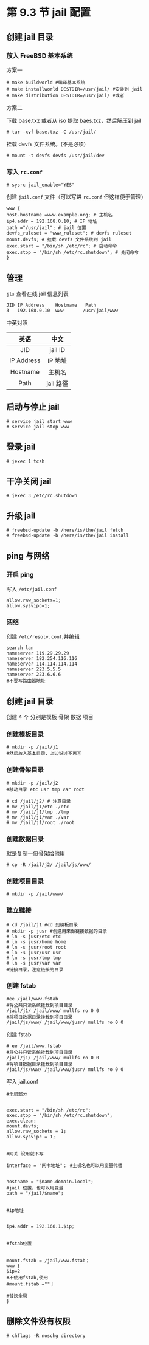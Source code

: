 # 第 9.3 节 jail 配置

## 创建 jail 目录

### 放入 FreeBSD 基本系统

方案一

```
# make buildworld #编译基本系统
# make installworld DESTDIR=/usr/jail/ #安装到 jail
# make distribution DESTDIR=/usr/jail/ #或者
```

方案二

下载 base.txz 或者从 iso 提取 baes.txz，然后解压到 jail

`# tar -xvf base.txz -C /usr/jail/`

挂载 devfs 文件系统。(不是必须)

`# mount -t devfs devfs /usr/jail/dev`

### 写入 `rc.conf`

```
# sysrc jail_enable="YES"
```

创建 `jail.conf` 文件（可以写进 `rc.conf` 但这样便于管理）

```
www {
host.hostname =www.example.org; # 主机名
ip4.addr = 192.168.0.10; # IP 地址
path ="/usr/jail"; # jail 位置
devfs_ruleset = "www_ruleset"; # devfs ruleset
mount.devfs; # 挂载 devfs 文件系统到 jail
exec.start = "/bin/sh /etc/rc"; # 启动命令
exec.stop = "/bin/sh /etc/rc.shutdown"; # 关闭命令
}
```

## 管理

`jls` 查看在线 jail 信息列表

```
JID IP Address    Hostname   Path
3   192.168.0.10  www       /usr/jail/www
```

中英对照

|    英语    |   中文    |
| :--------: | :-------: |
|    JID     |  jail ID  |
| IP Address |  IP 地址  |
|  Hostname  |  主机名   |
|    Path    | jail 路径 |

## 启动与停止 jail

```
# service jail start www
# service jail stop www
```

## 登录 jail

```
# jexec 1 tcsh
```

## 干净关闭 jail

```
# jexec 3 /etc/rc.shutdown
```

## 升级 jail

```
# freebsd-update -b /here/is/the/jail fetch
# freebsd-update -b /here/is/the/jail install
```

## ping 与网络

### 开启 ping

写入 `/etc/jail.conf`

```
allow.raw_sockets=1;
allow.sysvipc=1;
```

### 网络

创建 `/etc/resolv.conf`,并编辑

```
search lan
nameserver 119.29.29.29
nameserver 182.254.116.116
nameserver 114.114.114.114
nameserver 223.5.5.5
nameserver 223.6.6.6
#不要写路由器地址
```

## 创建 jail 目录

创建 4 个 分别是模板 骨架 数据 项目

### 创建模板目录

```
# mkdir -p /jail/j1
#然后放入基本目录，上边说过不再写
```

### 创建骨架目录

```
# mkdir -p /jail/j2
#移动目录 etc usr tmp var root
```

```
# cd /jail/j2/ # 注意目录
# mv /jail/j1/etc ./etc
# mv /jail/j1/tmp ./tmp
# mv /jail/j1/var ./var
# mv /jail/j1/root ./root
```

### 创建数据目录

就是复制一份骨架给他用

`# cp -R /jail/j2/ /jail/js/www/`

### 创建项目目录

```
# mkdir -p /jail/www/
```

### 建立链接

```
# cd /jail/j1 #cd 到模板目录
# mkdir -p jusr #创建用来做链接数据的目录
# ln -s jusr/etc etc
# ln -s jusr/home home
# ln -s jusr/root root
# ln -s jusr/usr usr
# ln -s jusr/tmp tmp
# ln -s jusr/var var
#链接目录，注意链接的目录
```

### 创建 fstab

```
#ee /jail/www.fstab
#将公共只读系统挂载到项目目录
/jail/j1/ /jail/www/ mullfs ro 0 0
#将项目数据目录挂载到项目目录
/jail/js/www/ /jail/www/jusr/ mullfs ro 0 0
```

创建 fstab

```
# ee /jail/www.fstab
#将公共只读系统挂载到项目目录
/jail/j1/ /jail/www/ mullfs ro 0 0
#将项目数据目录挂载到项目目录
/jail/js/www/ /jail/www/jusr/ mullfs ro 0 0
```

写入 jail.conf

```
#全局部分


exec.start = "/bin/sh /etc/rc";
exec.stop = "/bin/sh /etc/rc.shutdown";
exec.clean;
mount.devfs;
allow.raw_sockets = 1;
allow.sysvipc = 1;


#网关 没用就不写

interface = "网卡地址"； #主机名也可以用变量代替


hostname = "$name.domain.local";
#jail 位置，也可以用变量
path = "/jail/$name";


#ip地址


ip4.addr = 192.168.1.$ip;


#fstab位置


mount.fstab = /jail/www.fstab；
www {
$ip=2
#不使用fstab,使用
#mount.fstab =""；

#替换全局
}
```

## 删除文件没有权限

```
# chflags -R noschg directory
```